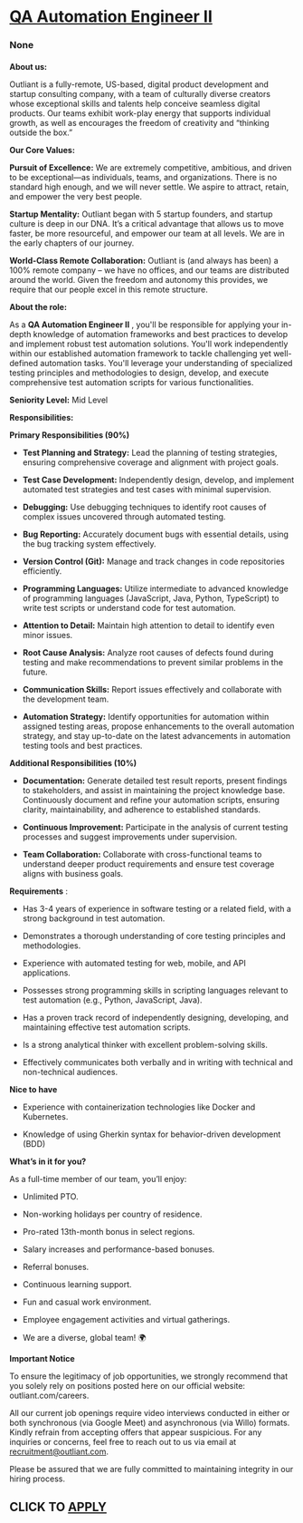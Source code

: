 # [QA Automation Engineer II ](https://www.remotewlb.com/apply/qa-automation-engineer-ii-139679)  
### None  
####  

**About us:**

Outliant is a fully-remote, US-based, digital product development and startup consulting company, with a team of culturally diverse creators whose exceptional skills and talents help conceive seamless digital products. Our teams exhibit work-play energy that supports individual growth, as well as encourages the freedom of creativity and “thinking outside the box.”

 **Our Core Values:**

 **Pursuit of Excellence:** We are extremely competitive, ambitious, and driven to be exceptional—as individuals, teams, and organizations. There is no standard high enough, and we will never settle. We aspire to attract, retain, and empower the very best people.

 **Startup Mentality:** Outliant began with 5 startup founders, and startup culture is deep in our DNA. It’s a critical advantage that allows us to move faster, be more resourceful, and empower our team at all levels. We are in the early chapters of our journey.

 **World-Class Remote Collaboration:** Outliant is (and always has been) a 100% remote company – we have no offices, and our teams are distributed around the world. Given the freedom and autonomy this provides, we require that our people excel in this remote structure.

 **About the role:**

As a **QA Automation Engineer II** , you'll be responsible for applying your in-depth knowledge of automation frameworks and best practices to develop and implement robust test automation solutions. You'll work independently within our established automation framework to tackle challenging yet well-defined automation tasks. You'll leverage your understanding of specialized testing principles and methodologies to design, develop, and execute comprehensive test automation scripts for various functionalities.

 **Seniority Level:** Mid Level

 **Responsibilities:**

 **Primary Responsibilities (90%)**

  *  **Test Planning and Strategy:** Lead the planning of testing strategies, ensuring comprehensive coverage and alignment with project goals.

  *  **Test Case Development:** Independently design, develop, and implement automated test strategies and test cases with minimal supervision.

  *  **Debugging:** Use debugging techniques to identify root causes of complex issues uncovered through automated testing.

  *  **Bug Reporting:** Accurately document bugs with essential details, using the bug tracking system effectively.

  *  **Version Control (Git):** Manage and track changes in code repositories efficiently.

  *  **Programming Languages:** Utilize intermediate to advanced knowledge of programming languages (JavaScript, Java, Python, TypeScript) to write test scripts or understand code for test automation.

  *  **Attention to Detail:** Maintain high attention to detail to identify even minor issues.

  *  **Root Cause Analysis:** Analyze root causes of defects found during testing and make recommendations to prevent similar problems in the future.

  *  **Communication Skills:** Report issues effectively and collaborate with the development team.

  *  **Automation Strategy:** Identify opportunities for automation within assigned testing areas, propose enhancements to the overall automation strategy, and stay up-to-date on the latest advancements in automation testing tools and best practices.

 **Additional Responsibilities (10%)**

  *  **Documentation:** Generate detailed test result reports, present findings to stakeholders, and assist in maintaining the project knowledge base. Continuously document and refine your automation scripts, ensuring clarity, maintainability, and adherence to established standards.

  *  **Continuous Improvement:** Participate in the analysis of current testing processes and suggest improvements under supervision.

  *  **Team Collaboration:** Collaborate with cross-functional teams to understand deeper product requirements and ensure test coverage aligns with business goals.

 **Requirements** :

  * Has 3-4 years of experience in software testing or a related field, with a strong background in test automation.

  * Demonstrates a thorough understanding of core testing principles and methodologies.

  * Experience with automated testing for web, mobile, and API applications.

  * Possesses strong programming skills in scripting languages relevant to test automation (e.g., Python, JavaScript, Java).

  * Has a proven track record of independently designing, developing, and maintaining effective test automation scripts.

  * Is a strong analytical thinker with excellent problem-solving skills.

  * Effectively communicates both verbally and in writing with technical and non-technical audiences.

 **Nice to have**

  * Experience with containerization technologies like Docker and Kubernetes.

  * Knowledge of using Gherkin syntax for behavior-driven development (BDD)

 **What’s in it for you?**

As a full-time member of our team, you’ll enjoy:

  * Unlimited PTO.

  * Non-working holidays per country of residence.

  * Pro-rated 13th-month bonus in select regions.

  * Salary increases and performance-based bonuses.

  * Referral bonuses.

  * Continuous learning support.

  * Fun and casual work environment.

  * Employee engagement activities and virtual gatherings.

  * We are a diverse, global team! 🌍

 **Important Notice**

To ensure the legitimacy of job opportunities, we strongly recommend that you solely rely on positions posted here on our official website: outliant.com/careers.

All our current job openings require video interviews conducted in either or both synchronous (via Google Meet) and asynchronous (via Willo) formats. Kindly refrain from accepting offers that appear suspicious. For any inquiries or concerns, feel free to reach out to us via email at recruitment@outliant.com.

Please be assured that we are fully committed to maintaining integrity in our hiring process.

  
## CLICK TO [APPLY](https://www.remotewlb.com/apply/qa-automation-engineer-ii-139679)

